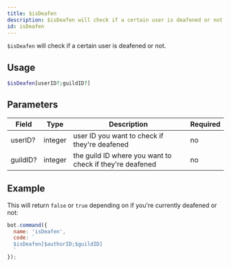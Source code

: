```yaml
---
title: $isDeafen 
description: $isDeafen will check if a certain user is deafened or not.
id: isDeafen
---
```


`$isDeafen` will check if a certain user is deafened or not.

## Usage

```php
$isDeafen[userID?;guildID?]
```

## Parameters 


| Field     | Type    | Description                                        | Required |
|-----------|---------|----------------------------------------------------|----------|
| userID?      | integer  | user ID you want to check if they're deafened                             | no      |
| guildID?     | integer  | the guild ID where you want to check if they're deafened          | no       |


## Example

This will return `false` or `true` depending on if you're currently deafened or not:

```javascript
bot.command({
  name: 'isDeafen',
  code: `
  $isDeafen[$authorID;$guildID]
  `
});
```

